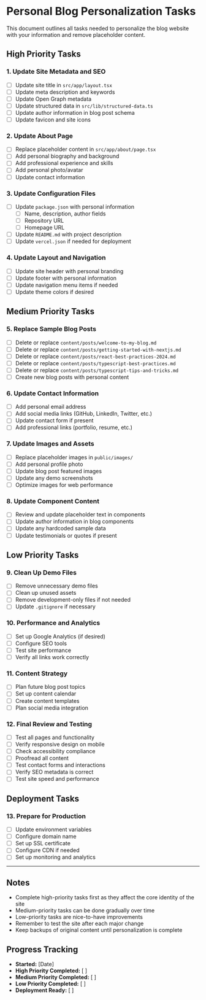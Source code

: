 # Personal Blog Personalization Tasks

This document outlines all tasks needed to personalize the blog website with your information and remove placeholder content.

## High Priority Tasks

### 1. Update Site Metadata and SEO

- [ ] Update site title in `src/app/layout.tsx`
- [ ] Update meta description and keywords
- [ ] Update Open Graph metadata
- [ ] Update structured data in `src/lib/structured-data.ts`
- [ ] Update author information in blog post schema
- [ ] Update favicon and site icons

### 2. Update About Page

- [ ] Replace placeholder content in `src/app/about/page.tsx`
- [ ] Add personal biography and background
- [ ] Add professional experience and skills
- [ ] Add personal photo/avatar
- [ ] Update contact information

### 3. Update Configuration Files

- [ ] Update `package.json` with personal information
  - [ ] Name, description, author fields
  - [ ] Repository URL
  - [ ] Homepage URL
- [ ] Update `README.md` with project description
- [ ] Update `vercel.json` if needed for deployment

### 4. Update Layout and Navigation

- [ ] Update site header with personal branding
- [ ] Update footer with personal information
- [ ] Update navigation menu items if needed
- [ ] Update theme colors if desired

## Medium Priority Tasks

### 5. Replace Sample Blog Posts

- [ ] Delete or replace `content/posts/welcome-to-my-blog.md`
- [ ] Delete or replace `content/posts/getting-started-with-nextjs.md`
- [ ] Delete or replace `content/posts/react-best-practices-2024.md`
- [ ] Delete or replace `content/posts/typescript-best-practices.md`
- [ ] Delete or replace `content/posts/typescript-tips-and-tricks.md`
- [ ] Create new blog posts with personal content

### 6. Update Contact Information

- [ ] Add personal email address
- [ ] Add social media links (GitHub, LinkedIn, Twitter, etc.)
- [ ] Update contact form if present
- [ ] Add professional links (portfolio, resume, etc.)

### 7. Update Images and Assets

- [ ] Replace placeholder images in `public/images/`
- [ ] Add personal profile photo
- [ ] Update blog post featured images
- [ ] Update any demo screenshots
- [ ] Optimize images for web performance

### 8. Update Component Content

- [ ] Review and update placeholder text in components
- [ ] Update author information in blog components
- [ ] Update any hardcoded sample data
- [ ] Update testimonials or quotes if present

## Low Priority Tasks

### 9. Clean Up Demo Files

- [ ] Remove unnecessary demo files
- [ ] Clean up unused assets
- [ ] Remove development-only files if not needed
- [ ] Update `.gitignore` if necessary

### 10. Performance and Analytics

- [ ] Set up Google Analytics (if desired)
- [ ] Configure SEO tools
- [ ] Test site performance
- [ ] Verify all links work correctly

### 11. Content Strategy

- [ ] Plan future blog post topics
- [ ] Set up content calendar
- [ ] Create content templates
- [ ] Plan social media integration

### 12. Final Review and Testing

- [ ] Test all pages and functionality
- [ ] Verify responsive design on mobile
- [ ] Check accessibility compliance
- [ ] Proofread all content
- [ ] Test contact forms and interactions
- [ ] Verify SEO metadata is correct
- [ ] Test site speed and performance

## Deployment Tasks

### 13. Prepare for Production

- [ ] Update environment variables
- [ ] Configure domain name
- [ ] Set up SSL certificate
- [ ] Configure CDN if needed
- [ ] Set up monitoring and analytics

---

## Notes

- Complete high-priority tasks first as they affect the core identity of the site
- Medium-priority tasks can be done gradually over time
- Low-priority tasks are nice-to-have improvements
- Remember to test the site after each major change
- Keep backups of original content until personalization is complete

## Progress Tracking

- **Started:** [Date]
- **High Priority Completed:** [ ]
- **Medium Priority Completed:** [ ]
- **Low Priority Completed:** [ ]
- **Deployment Ready:** [ ]
